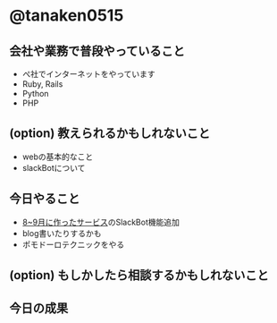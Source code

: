# @tanaken0515

## 会社や業務で普段やっていること
- ぺ社でインターネットをやっています
- Ruby, Rails
- Python
- PHP

## (option) 教えられるかもしれないこと
- webの基本的なこと
- slackBotについて

## 今日やること
- [8~9月に作ったサービス](https://reporu.team/)のSlackBot機能追加
- blog書いたりするかも
- ポモドーロテクニックをやる

## (option) もしかしたら相談するかもしれないこと

## 今日の成果
